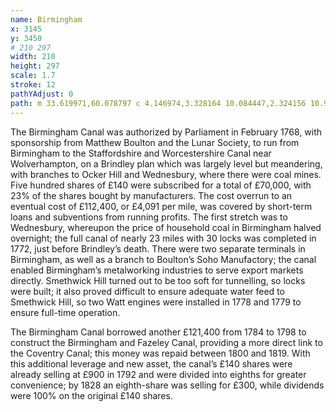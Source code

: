 ```yaml
---
name: Birmingham
x: 3145
y: 3450
# 210 297
width: 210
height: 297
scale: 1.7
stroke: 12
pathYAdjust: 0
path: m 33.619971,60.078797 c 4.146974,3.328164 10.084447,2.324156 10.948987,6.711423 0.820211,3.113142 -0.210407,7.300198 2.497809,8.553546 1.704764,0.294398 2.718606,0.153977 2.744754,1.178271 -0.247946,3.124405 0.189056,6.927251 2.067833,9.532709 1.707729,1.81476 2.463021,3.869512 3.483368,4.477244 1.599122,0.489802 4.787937,1.211874 4.382558,3.096408 -0.318187,2.878778 -2.356612,1.086402 -2.868204,2.533229 -0.391268,1.232836 2.284886,2.868338 3.05005,3.404008 0.909571,0.636765 0.586719,2.701065 1.315993,3.369365 1.213371,1.11192 2.798384,0.80609 3.595944,-0.49683 0.587761,-0.96018 0.163,-2.526522 0.851865,-3.49105 0.3853,-0.539481 1.623386,0.546869 2.145853,0.409712 0.944655,-0.247991 1.02861,-1.290262 1.638673,-1.802741 1.143976,-0.960988 2.711648,-0.885262 3.635641,0.408268 0.585418,0.819549 0.961611,3.192251 -0.0097,3.678811 -0.789987,1.67987 2.796771,3.06673 1.602157,3.83408 -0.851379,0.44701 -3.031416,-0.71892 -3.277322,1.17452 -0.321453,2.47511 2.789804,0.33881 3.914708,0.85068 1.013636,0.5316 2.257044,1.64003 2.128225,2.47642 -0.412336,1.20399 -1.591665,0.52072 -2.063327,1.37096 -0.981168,1.83178 2.361829,0.88492 1.677691,2.32171 -0.276654,0.58102 -2.396,0.98273 -2.926677,2.28292 -1.089633,2.31738 -3.122178,0.45046 -3.822703,-0.70723 -0.4847,-0.73406 -3.546181,-0.83214 -3.911342,0.12943 -0.990718,1.95098 3.830992,5.16276 3.793937,6.62584 -0.0489,1.42107 -1.456407,1.65685 -0.797942,2.34829 3.793489,2.26724 7.858178,3.22704 10.378192,5.79065 2.028537,0.40235 3.055757,2.25205 4.114281,3.03263 0.940777,0.65864 2.16744,1.53261 3.199302,2.04857 3.699761,1.68526 3.214158,5.07994 4.305112,5.55498 0.948142,0.23675 0.802825,-1.22975 1.893644,-1.05896 0.836886,0.13657 1.882501,-1.61327 3.102181,-1.39189 3.290473,1.33479 -2.444672,5.42108 0.687092,5.99155 1.91131,-0.0459 2.045016,-1.88394 3.120446,-3.29681 0.84131,-0.98152 2.9133,-0.47346 3.96264,-0.68329 1.23209,-0.24643 1.95401,-1.46056 3.2559,-1.46056 2.68912,0 5.27443,0.54653 7.49117,2.32683 1.33427,1.07157 0.93965,2.92439 3.45874,3.46709 1.04906,0.226 1.5063,-1.11679 2.46146,-1.30783 1.50177,-0.35621 6.66633,0.75703 7.70099,1.63117 1.7701,2.11767 -0.62966,3.14766 0.22069,4.20255 1.18095,1.04763 2.60207,0.36239 6.01716,0.99343 2.04703,0.24643 3.4586,-0.81856 4.80265,0.84623 1.1313,2.2272 -4.39688,6.42789 -1.87649,6.82911 1.09039,0.0398 1.19132,-1.17652 2.61408,-0.57361 1.30608,0.9188 2.13037,0.91589 2.54088,2.0121 0.21031,0.53882 -0.25299,1.04706 0.80573,1.5516 1.39047,0.66264 1.64283,-2.2482 2.42767,-1.51513 1.21322,1.13319 1.1524,0.80326 2.56367,0.84242
---
```


The Birmingham Canal was authorized by Parliament in February 1768, with sponsorship from Matthew Boulton and the Lunar Society, to run from Birmingham to the Staffordshire and Worcestershire Canal near Wolverhampton, on a Brindley plan which was largely level but meandering, with branches to Ocker Hill and Wednesbury, where there were coal mines. Five hundred shares of £140 were subscribed for a total of £70,000, with 23% of the shares bought by manufacturers. The cost overrun to an eventual cost of £112,400, or £4,091 per mile, was covered by short-term loans and subventions from running profits. The first stretch was to Wednesbury, whereupon the price of household coal in Birmingham halved overnight; the full canal of nearly 23 miles with 30 locks was completed in 1772, just before Brindley’s death. There were two separate terminals in Birmingham, as well as a branch to Boulton’s Soho Manufactory; the canal enabled Birmingham’s metalworking industries to serve export markets directly. Smethwick Hill turned out to be too soft for tunnelling, so locks were built; it also proved difficult to ensure adequate water feed to Smethwick Hill, so two Watt engines were installed in 1778 and 1779 to ensure full-time operation.

The Birmingham Canal borrowed another £121,400 from 1784 to 1798 to construct the Birmingham and Fazeley Canal, providing a more direct link to the Coventry Canal; this money was repaid between 1800 and 1819. With this additional leverage and new asset, the canal’s £140 shares were already selling at £900 in 1792 and were divided into eighths for greater convenience; by 1828 an eighth-share was selling for £300, while dividends were 100% on the original £140 shares.
